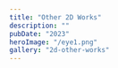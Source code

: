 ```yaml
---
title: "Other 2D Works"
description: ""
pubDate: "2023"
heroImage: "/eye1.png"
gallery: "2d-other-works"
---
```

